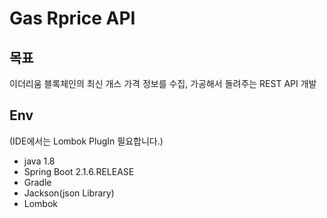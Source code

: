 # Gas Rprice API

## 목표
이더리움 블록체인의 최신 개스 가격 정보를 수집, 가공해서 돌려주는 REST API 개발

## Env
(IDE에서는 Lombok PlugIn 필요합니다.)
- java 1.8
- Spring Boot 2.1.6.RELEASE
- Gradle
- Jackson(json Library)
- Lombok

